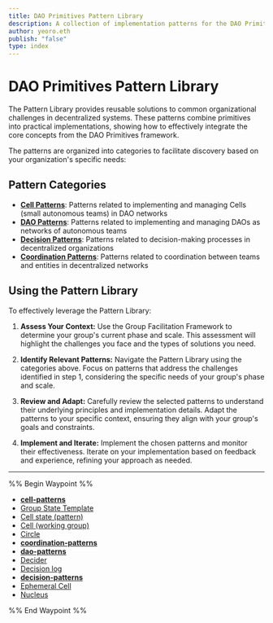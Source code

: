 ```yaml
---
title: DAO Primitives Pattern Library
description: A collection of implementation patterns for the DAO Primitives framework
author: yeoro.eth
publish: "false"
type: index
---
```


# DAO Primitives Pattern Library

The Pattern Library provides reusable solutions to common organizational challenges in decentralized systems. These patterns combine primitives into practical implementations, showing how to effectively integrate the core concepts from the DAO Primitives framework.

The patterns are organized into categories to facilitate discovery based on your organization's specific needs:

## Pattern Categories

- **[Cell Patterns](cell-patterns/cell-patterns.md)**: Patterns related to implementing and managing Cells (small autonomous teams) in DAO networks
- **[DAO Patterns](dao-patterns/dao-patterns.md)**: Patterns related to implementing and managing DAOs as networks of autonomous teams
- **[Decision Patterns](decision-patterns/decision-patterns.md)**: Patterns related to decision-making processes in decentralized organizations
- **[Coordination Patterns](coordination-patterns/coordination-patterns.md)**: Patterns related to coordination between teams and entities in decentralized networks

## Using the Pattern Library

To effectively leverage the Pattern Library:

1. **Assess Your Context:** Use the Group Facilitation Framework to determine your group's current phase and scale. This assessment will highlight the challenges you face and the types of solutions you need.

2. **Identify Relevant Patterns:** Navigate the Pattern Library using the categories above. Focus on patterns that address the challenges identified in step 1, considering the specific needs of your group's phase and scale.

3. **Review and Adapt:** Carefully review the selected patterns to understand their underlying principles and implementation details. Adapt the patterns to your specific context, ensuring they align with your group's goals and constraints.

4. **Implement and Iterate:** Implement the chosen patterns and monitor their effectiveness. Iterate on your implementation based on feedback and experience, refining your approach as needed.

---

%% Begin Waypoint %%
- **[cell-patterns](./cell-patterns/cell-patterns.md)**
- [Group State Template](./cell-state-template.md)
- [Cell state (pattern)](./cell-state.md)
- [Cell (working group)](./cell-working-group.md)
- [Circle](./circle.md)
- **[coordination-patterns](./coordination-patterns/coordination-patterns.md)**
- **[dao-patterns](./dao-patterns/dao-patterns.md)**
- [Decider](./decider.md)
- [Decision log](./decision-log.md)
- **[decision-patterns](./decision-patterns/decision-patterns.md)**
- [Ephemeral Cell](./ephemeral-cell.md)
- [Nucleus](./nucleus.md)

%% End Waypoint %%